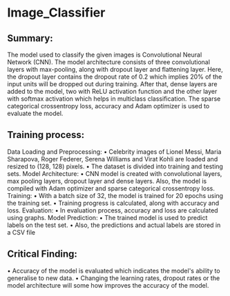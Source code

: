# Image_Classifier
## Summary:
The model used to classify the given images is Convolutional Neural Network (CNN). The model architecture consists of three convolutional layers with max-pooling, along with dropout layer and flattening layer. Here, the dropout layer contains the dropout rate of 0.2 which implies 20% of the input units will be dropped out during training. After that, dense layers are added to the model, two with ReLU activation function and the other layer with softmax activation which helps in multiclass classification. The sparse categorical crossentropy loss, accuracy and Adam optimizer is used to evaluate the model.

## Training process:
Data Loading and Preprocessing: •	Celebrity images of Lionel Messi, Maria Sharapova, Roger Federer, Serena Williams and Virat Kohli are loaded and resized to (128, 128) pixels.
                                •	The dataset is divided into training and testing sets.
Model Architecture: •	CNN model is created with convolutional layers, max pooling layers, dropout layer and dense layers. Also, the model is compiled with Adam optimizer and sparse categorical crossentropy loss.
Training:  •	With a batch size of 32, the model is trained for 20 epochs using the training set.
           •	Training progress is calculated, along with accuracy and loss.
Evaluation:  •	In evaluation process, accuracy and loss are calculated using graphs.
Model Prediction:  •	The trained model is used to predict labels on the test set.
                   •	Also, the predictions and actual labels are stored in a CSV file 
                   
## Critical Finding:  
•	Accuracy of the model is evaluated which indicates the model's ability to generalise to new data.
•	Changing the learning rates, dropout rates or the model architecture will some how improves the accuracy of the model. 
 

